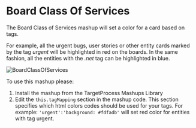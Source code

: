 Board Class Of Services
==================

The Board Class of Services mashup will set a color for a card based on tags. 

For example, all the urgent bugs, user stories or other entity cards marked by the tag *urgent* will be highlighted in red on the boards. In the same fashion, all the entities with the *.net* tag can be highlighted in blue.  

![BoardClassOfServices](https://github.com/TargetProcess/TP3MashupLibrary/blob/master/BoardClassOfServices/BoardClassOfServices.png?raw=true)

To use this mashup please:

1. Install the mashup from the TargetProcess Mashups Library
2. Edit the ```this.tagMapping``` section in the mashup code. This section specifies which html colors codes should be used for your tags. For example: ```'urgent':'background: #fdfadb'``` will set red color for entities with tag urgent.
